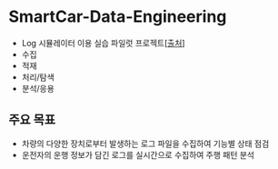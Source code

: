 # SmartCar-Data-Engineering

  - Log 시뮬레이터 이용 실습 파일럿 프로젝트[[출처](https://www.inflearn.com/course/%EB%B9%85%EB%8D%B0%EC%9D%B4%ED%84%B0-%ED%8C%8C%EC%9D%BC%EB%9F%BF-%ED%94%84%EB%A1%9C%EC%A0%9D%ED%8A%B8/)]
  - 수집
  - 적재
  - 처리/탐색
  - 분석/응용

## 주요 목표
- 차량의 다양한 장치로부터 발생하는 로그 파일을 수집하여 기능별 상태 점검
- 운전자의 운행 정보가 담긴 로그를 실시간으로 수집하여 주행 패턴 분석




